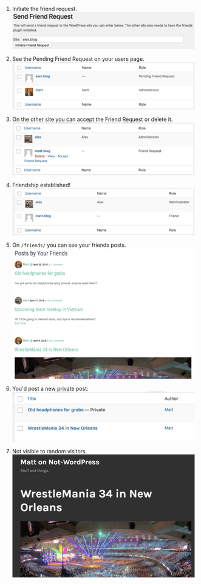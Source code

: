 1. Initiate the friend request.
![](img/initiate-friend-request.png)

2. See the Pending Friend Request on your users page.
![](img/pending-friend-request.png)

3. On the other site you can accept the Friend Request or delete it.
![](img/friend-request.png)

4. Friendship established!
![](img/friendship-established.png)

5. On `/friends/` you can see your friends posts.
![](img/my-friends.png)

6. You'd post a new private post:
![](img/matt-private-post.png)

7. Not visible to random visitors.
![](img/matt-logged-out.png)


